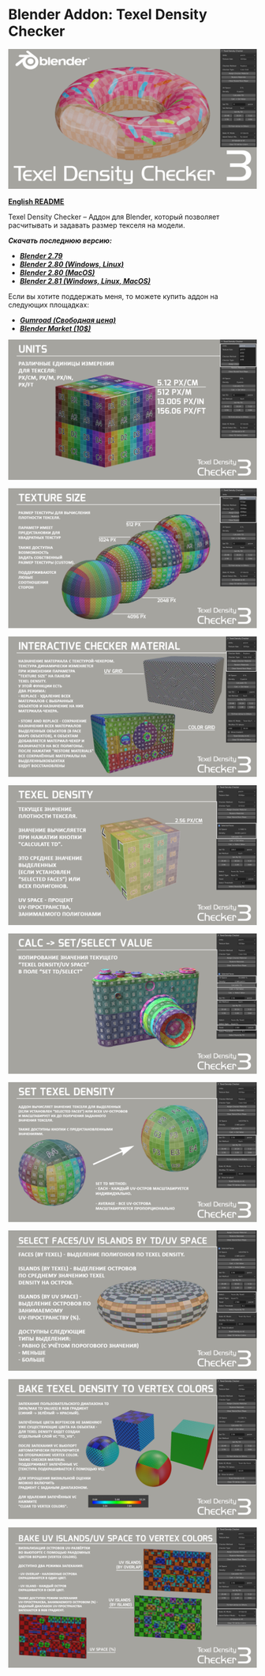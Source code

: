 # Blender Addon: Texel Density Checker

![Header](/images/Header_TD_3_1920.png)

**[English README](/README.md)**


Texel Density Checker – Аддон для Blender, который позволяет расчитывать и задавать размер текселя на модели. 

***Скачать последнюю версию:***

* ***[Blender 2.79](https://github.com/mrven/Blender-Texel-Density-Checker/raw/master/Releases/Texel_Density_1_0_9_279.zip)***
* ***[Blender 2.80 (Windows, Linux)](https://github.com/mrven/Blender-Texel-Density-Checker/raw/master/Releases/Texel_Density_2_0_280.zip)***
* ***[Blender 2.80 (MacOS)](https://github.com/mrven/Blender-Texel-Density-Checker/raw/master/Releases/Texel_Density_2_0_280_MacOS.zip)***
* ***[Blender 2.81 (Windows, Linux, MacOS)](https://github.com/mrven/Blender-Texel-Density-Checker/raw/master/Releases/Texel_Density_3_2_281.zip)***

Если вы хотите поддержать меня, то можете купить аддон на следующих площадках:
* ***[Gumroad (Свободная цена)](https://gumroad.com/l/CEIOR)***
* ***[Blender Market (10$)](https://blendermarket.com/products/texel-density-checker)***

![Different Units](/images/TD_3_Ru-ru/01_Units_RU.png)

![Texture Size](/images/TD_3_Ru-ru/02_Texture_Size_RU.png)

![Checker Material](/images/TD_3_Ru-ru/03_Checker_Material_RU.png)

![Calculate TD](/images/TD_3_Ru-ru/04_Calculate_RU.png)

![Copy Value](/images/TD_3_Ru-ru/05_Calc_to_Set_RU.png)

![Set TD](/images/TD_3_Ru-ru/06_Set_TD_RU.png)

![Select](/images/TD_3_Ru-ru/07_Select_RU.png)

![TD To VC](/images/TD_3_Ru-ru/08_TD_VC_RU.png)

![UV To VC](/images/TD_3_Ru-ru/09_UV_VC_RU.png)